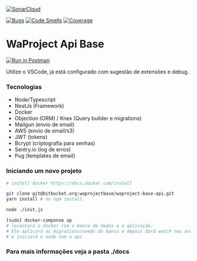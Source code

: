 [![SonarCloud](https://sonarcloud.io/images/project_badges/sonarcloud-orange.svg)](https://sonarcloud.io/dashboard?id=waproject)

[![Bugs](https://sonarcloud.io/api/project_badges/measure?project=waproject&metric=bugs)](https://sonarcloud.io/dashboard?id=waproject)
[![Code Smells](https://sonarcloud.io/api/project_badges/measure?project=waproject&metric=code_smells)](https://sonarcloud.io/dashboard?id=waproject)
[![Coverage](https://sonarcloud.io/api/project_badges/measure?project=waproject&metric=coverage)](https://sonarcloud.io/dashboard?id=waproject)


WaProject Api Base
==================

[![Run in Postman](https://run.pstmn.io/button.svg)](https://app.getpostman.com/run-collection/f109c9a8c09dd5e648dd)

Utilize o VSCode, já está configurado com sugestão de extensões e debug.

### Tecnologias

* Node/Typescript
* NestJs (Framework)
* Docker
* Objection (ORM) / Knex (Query builder e migrations)
* Mailgun (envio de email)
* AWS (envio de email/s3)
* JWT (tokens)
* Bcrypt (criptografia para senhas)
* Sentry.io (log de erros)
* Pug (templates de email)

### Iniciando um novo projeto

```bash
# install docker https://docs.docker.com/install

git clone git@bitbucket.org:waprojectbase/waproject-base-api.git
yarn install # ou npm install

node ./init.js

[sudo] docker-componse up
# levantará o docker com o banco de dados e a aplicação.
# Ele aplicará as migrations/seeds do banco e depois dará watch nos arquivos
# e iniciará o node com a api
```

### Para mais informações veja a pasta ./docs
